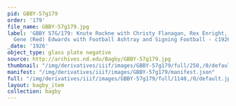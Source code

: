 ```yaml
---
pid: GBBY-57g179
order: '179'
file_name: GBBY-57g179.jpg
label: 'GBBY 57G/179: Knute Rockne with Christy Flanagan, Rex Enright, Tom Hearden,
  Gene (Red) Edwards with Football Ashtray and Signing Football - c1926'
_date: '1926'
object_type: glass plate negative
source: http://archives.nd.edu/Bagby/GBBY-57g179.jpg
thumbnail: "/img/derivatives/iiif/images/GBBY-57g179/full/250,/0/default.jpg"
manifest: "/img/derivatives/iiif/images/GBBY-57g179/manifest.json"
full: "/img/derivatives/iiif/images/GBBY-57g179/full/1140,/0/default.jpg"
layout: bagby_item
collection: bagby
---
```

